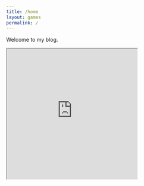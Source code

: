 ```yaml
---
title: /home
layout: games
permalink: /
---
```


Welcome to my blog.

<iframe src="https://editor.p5js.org/Plotkine/present/kmFef9ExW" width="350px" height="350px" frameBorder="1" title="gameOfLife"></iframe>
